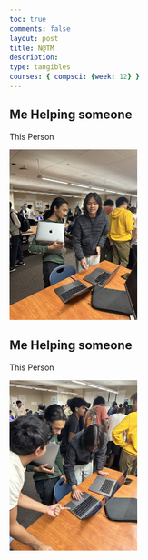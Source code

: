 ```yaml
---
toc: true
comments: false
layout: post
title: N@TM
description: 
type: tangibles
courses: { compsci: {week: 12} }
---
```


<html>
<body>

<h2>Me Helping someone</h2>

<p>This Person</p>

<img src="85C78A13-FD7A-418D-9E38-E236C5495B08.jpeg" alt="FreForm" style="length:700px;height:300px;">

</body>
</html>


<html>
<body>

<html>
<body>

<h2>Me Helping someone</h2>

<p>This Person</p>

<img src="E0446D75-E97A-4AC7-BA6F-E270454AEC43.jpeg" alt="FreForm" style="length:700px;height:300px;">

</body>
</html>


<html>
<body>